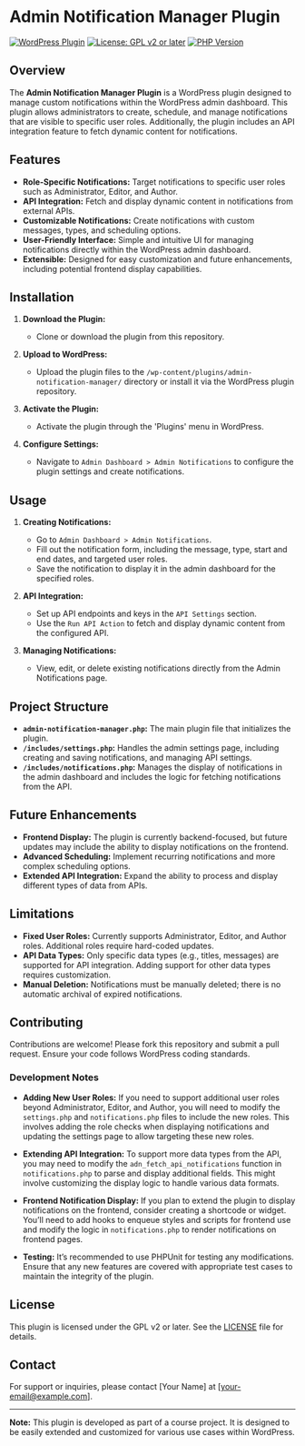 # Admin Notification Manager Plugin

[![WordPress Plugin](https://img.shields.io/badge/WordPress-Plugin-blue.svg)](https://wordpress.org/plugins/)
[![License: GPL v2 or later](https://img.shields.io/badge/License-GPL%20v2%2B-blue.svg)](https://www.gnu.org/licenses/gpl-2.0.html)
[![PHP Version](https://img.shields.io/badge/PHP-7.4%2B-blue.svg)](https://php.net/)

## Overview

The **Admin Notification Manager Plugin** is a WordPress plugin designed to manage custom notifications within the WordPress admin dashboard. This plugin allows administrators to create, schedule, and manage notifications that are visible to specific user roles. Additionally, the plugin includes an API integration feature to fetch dynamic content for notifications.

## Features

- **Role-Specific Notifications:** Target notifications to specific user roles such as Administrator, Editor, and Author.
- **API Integration:** Fetch and display dynamic content in notifications from external APIs.
- **Customizable Notifications:** Create notifications with custom messages, types, and scheduling options.
- **User-Friendly Interface:** Simple and intuitive UI for managing notifications directly within the WordPress admin dashboard.
- **Extensible:** Designed for easy customization and future enhancements, including potential frontend display capabilities.

## Installation

1. **Download the Plugin:**
   - Clone or download the plugin from this repository.

2. **Upload to WordPress:**
   - Upload the plugin files to the `/wp-content/plugins/admin-notification-manager/` directory or install it via the WordPress plugin repository.

3. **Activate the Plugin:**
   - Activate the plugin through the 'Plugins' menu in WordPress.

4. **Configure Settings:**
   - Navigate to `Admin Dashboard > Admin Notifications` to configure the plugin settings and create notifications.

## Usage

1. **Creating Notifications:**
   - Go to `Admin Dashboard > Admin Notifications`.
   - Fill out the notification form, including the message, type, start and end dates, and targeted user roles.
   - Save the notification to display it in the admin dashboard for the specified roles.

2. **API Integration:**
   - Set up API endpoints and keys in the `API Settings` section.
   - Use the `Run API Action` to fetch and display dynamic content from the configured API.

3. **Managing Notifications:**
   - View, edit, or delete existing notifications directly from the Admin Notifications page.

## Project Structure

- **`admin-notification-manager.php`:** The main plugin file that initializes the plugin.
- **`/includes/settings.php`:** Handles the admin settings page, including creating and saving notifications, and managing API settings.
- **`/includes/notifications.php`:** Manages the display of notifications in the admin dashboard and includes the logic for fetching notifications from the API.

## Future Enhancements

- **Frontend Display:** The plugin is currently backend-focused, but future updates may include the ability to display notifications on the frontend.
- **Advanced Scheduling:** Implement recurring notifications and more complex scheduling options.
- **Extended API Integration:** Expand the ability to process and display different types of data from APIs.

## Limitations

- **Fixed User Roles:** Currently supports Administrator, Editor, and Author roles. Additional roles require hard-coded updates.
- **API Data Types:** Only specific data types (e.g., titles, messages) are supported for API integration. Adding support for other data types requires customization.
- **Manual Deletion:** Notifications must be manually deleted; there is no automatic archival of expired notifications.

## Contributing

Contributions are welcome! Please fork this repository and submit a pull request. Ensure your code follows WordPress coding standards.

### Development Notes

- **Adding New User Roles:** If you need to support additional user roles beyond Administrator, Editor, and Author, you will need to modify the `settings.php` and `notifications.php` files to include the new roles. This involves adding the role checks when displaying notifications and updating the settings page to allow targeting these new roles.

- **Extending API Integration:** To support more data types from the API, you may need to modify the `adn_fetch_api_notifications` function in `notifications.php` to parse and display additional fields. This might involve customizing the display logic to handle various data formats.

- **Frontend Notification Display:** If you plan to extend the plugin to display notifications on the frontend, consider creating a shortcode or widget. You’ll need to add hooks to enqueue styles and scripts for frontend use and modify the logic in `notifications.php` to render notifications on frontend pages.

- **Testing:** It’s recommended to use PHPUnit for testing any modifications. Ensure that any new features are covered with appropriate test cases to maintain the integrity of the plugin.

## License

This plugin is licensed under the GPL v2 or later. See the [LICENSE](LICENSE) file for details.

## Contact

For support or inquiries, please contact [Your Name] at [your-email@example.com].

---

**Note:** This plugin is developed as part of a course project. It is designed to be easily extended and customized for various use cases within WordPress.
